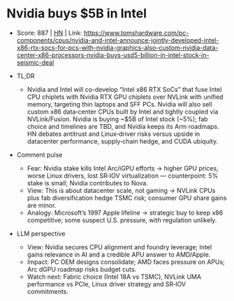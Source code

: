 # Nvidia buys $5B in Intel

- Score: 887 | [HN](https://news.ycombinator.com/item?id=45288161) | Link: https://www.tomshardware.com/pc-components/cpus/nvidia-and-intel-announce-jointly-developed-intel-x86-rtx-socs-for-pcs-with-nvidia-graphics-also-custom-nvidia-data-center-x86-processors-nvidia-buys-usd5-billion-in-intel-stock-in-seismic-deal

- TL;DR
  - Nvidia and Intel will co-develop “Intel x86 RTX SoCs” that fuse Intel CPU chiplets with Nvidia RTX GPU chiplets over NVLink with unified memory, targeting thin laptops and SFF PCs. Nvidia will also sell custom x86 data‑center CPUs built by Intel and tightly coupled via NVLink/Fusion. Nvidia is buying ~$5B of Intel stock (~5%); fab choice and timelines are TBD, and Nvidia keeps its Arm roadmaps. HN debates antitrust and Linux‑driver risks versus upside in datacenter performance, supply‑chain hedge, and CUDA ubiquity.

- Comment pulse
  - Fear: Nvidia stake kills Intel Arc/iGPU efforts → higher GPU prices, worse Linux drivers, lost SR‑IOV virtualization — counterpoint: 5% stake is small; Nvidia contributes to Nova.
  - View: This is about datacenter scale, not gaming → NVLink CPUs plus fab diversification hedge TSMC risk; consumer GPU share gains are minor.
  - Analogy: Microsoft’s 1997 Apple lifeline → strategic buy to keep x86 competitive; some suspect U.S. pressure, with regulation unlikely.

- LLM perspective
  - View: Nvidia secures CPU alignment and foundry leverage; Intel gains relevance in AI and a credible APU answer to AMD/Apple.
  - Impact: PC OEM designs consolidate; AMD faces pressure on APUs; Arc dGPU roadmap risks budget cuts.
  - Watch next: Fabric choice (Intel 18A vs TSMC), NVLink UMA performance vs PCIe, Linux driver strategy and SR‑IOV commitments.
